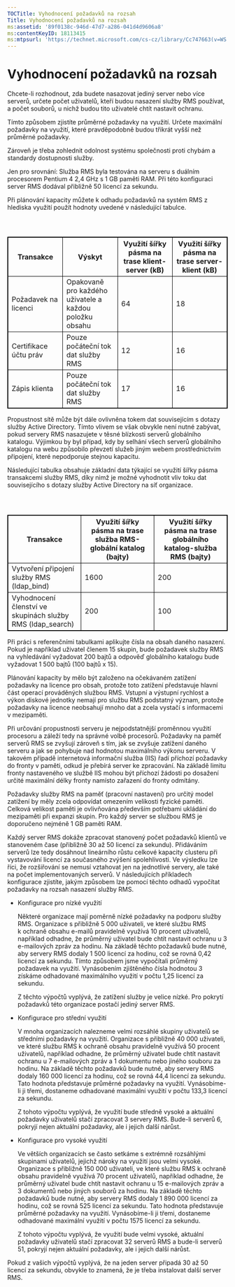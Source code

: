 ```yaml
---
TOCTitle: Vyhodnocení požadavků na rozsah
Title: Vyhodnocení požadavků na rozsah
ms:assetid: '89f0138c-946d-47d7-a286-041d4d9606a8'
ms:contentKeyID: 18113415
ms:mtpsurl: 'https://technet.microsoft.com/cs-cz/library/Cc747663(v=WS.10)'
---
```


Vyhodnocení požadavků na rozsah
===============================

Chcete-li rozhodnout, zda budete nasazovat jediný server nebo více serverů, určete počet uživatelů, kteří budou nasazení služby RMS používat, a počet souborů, u nichž budou tito uživatelé chtít nastavit ochranu.

Tímto způsobem zjistíte průměrné požadavky na využití. Určete maximální požadavky na využití, které pravděpodobně budou třikrát vyšší než průměrné požadavky.

Zároveň je třeba zohlednit odolnost systému společnosti proti chybám a standardy dostupnosti služby.

Jen pro srovnání: Služba RMS byla testována na serveru s duálním procesorem Pentium 4 2,4 GHz s 1 GB paměti RAM. Při této konfiguraci server RMS dodával přibližně 50 licencí za sekundu.

Při plánování kapacity můžete k odhadu požadavků na systém RMS z hlediska využití použít hodnoty uvedené v následující tabulce.

###  

 
<table style="border:1px solid black;">
<colgroup>
<col width="25%" />
<col width="25%" />
<col width="25%" />
<col width="25%" />
</colgroup>
<thead>
<tr class="header">
<th style="border:1px solid black;" >Transakce</th>
<th style="border:1px solid black;" >Výskyt</th>
<th style="border:1px solid black;" >Využití šířky pásma na trase klient-server (kB)</th>
<th style="border:1px solid black;" >Využití šířky pásma na trase server-klient (kB)</th>
</tr>
</thead>
<tbody>
<tr class="odd">
<td style="border:1px solid black;">Požadavek na licenci</td>
<td style="border:1px solid black;">Opakovaně pro každého uživatele a každou položku obsahu</td>
<td style="border:1px solid black;">64</td>
<td style="border:1px solid black;">18</td>
</tr>
<tr class="even">
<td style="border:1px solid black;">Certifikace účtu práv</td>
<td style="border:1px solid black;">Pouze počáteční tok dat služby RMS</td>
<td style="border:1px solid black;">12</td>
<td style="border:1px solid black;">16</td>
</tr>
<tr class="odd">
<td style="border:1px solid black;">Zápis klienta</td>
<td style="border:1px solid black;">Pouze počáteční tok dat služby RMS</td>
<td style="border:1px solid black;">17</td>
<td style="border:1px solid black;">16</td>
</tr>
</tbody>
</table>
  
Propustnost sítě může být dále ovlivněna tokem dat souvisejícím s dotazy služby Active Directory. Tímto vlivem se však obvykle není nutné zabývat, pokud servery RMS nasazujete v těsné blízkosti serverů globálního katalogu. Výjimkou by byl případ, kdy by selhání všech serverů globálního katalogu na webu způsobilo převzetí služeb jiným webem prostřednictvím připojení, které nepodporuje stejnou kapacitu.
  
Následující tabulka obsahuje základní data týkající se využití šířky pásma transakcemi služby RMS, díky nimž je možné vyhodnotit vliv toku dat souvisejícího s dotazy služby Active Directory na síť organizace.
  
###  

 
<table style="border:1px solid black;">
<colgroup>
<col width="33%" />
<col width="33%" />
<col width="33%" />
</colgroup>
<thead>
<tr class="header">
<th style="border:1px solid black;" >Transakce</th>
<th style="border:1px solid black;" >Využití šířky pásma na trase služba RMS-globální katalog (bajty)</th>
<th style="border:1px solid black;" >Využití šířky pásma na trase globálního katalog-služba RMS (bajty)</th>
</tr>
</thead>
<tbody>
<tr class="odd">
<td style="border:1px solid black;">Vytvoření připojení služby RMS (ldap_bind)</td>
<td style="border:1px solid black;">1600</td>
<td style="border:1px solid black;">200</td>
</tr>
<tr class="even">
<td style="border:1px solid black;">Vyhodnocení členství ve skupinách služby RMS (ldap_search)</td>
<td style="border:1px solid black;">200</td>
<td style="border:1px solid black;">100</td>
</tr>
</tbody>
</table>
  
Při práci s referenčními tabulkami aplikujte čísla na obsah daného nasazení. Pokud je například uživatel členem 15 skupin, bude požadavek služby RMS na vyhledávání vyžadovat 200 bajtů a odpověď globálního katalogu bude vyžadovat 1 500 bajtů (100 bajtů x 15).
  
Plánování kapacity by mělo být založeno na očekávaném zatížení požadavky na licence pro obsah, protože toto zatížení představuje hlavní část operací prováděných službou RMS. Vstupní a výstupní rychlost a výkon diskové jednotky nemají pro službu RMS podstatný význam, protože požadavky na licence neobsahují mnoho dat a zcela vystačí s informacemi v mezipaměti.
  
Při určování propustnosti serveru je nejpodstatnější proměnnou využití procesoru a záleží tedy na správné volbě procesorů. Požadavky na paměť serverů RMS se zvyšují zároveň s tím, jak se zvyšuje zatížení daného serveru a jak se pohybuje nad hodnotou maximálního výkonu serveru. V takovém případě internetová informační služba (IIS) řadí příchozí požadavky do fronty v paměti, odkud je přebírá server ke zpracování. Na základě limitu fronty nastaveného ve službě IIS mohou být příchozí žádosti po dosažení určité maximální délky fronty namísto zařazení do fronty odmítány.
  
Požadavky služby RMS na paměť (pracovní nastavení) pro určitý model zatížení by měly zcela odpovídat omezením velikosti fyzické paměti. Celková velikost paměti je ovlivňována především potřebami ukládání do mezipaměti při expanzi skupin. Pro každý server se službou RMS je doporučeno nejméně 1 GB paměti RAM.
  
Každý server RMS dokáže zpracovat stanovený počet požadavků klientů ve stanoveném čase (přibližně 30 až 50 licencí za sekundu). Přidáváním serverů lze tedy dosáhnout lineárního růstu celkové kapacity clusteru při vystavování licencí za současného zvýšení spolehlivosti. Ve výsledku lze říci, že rozšiřování se nemusí vztahovat jen na jednotlivé servery, ale také na počet implementovaných serverů. V následujících příkladech konfigurace zjistíte, jakým způsobem lze pomocí těchto odhadů vypočítat požadavky na rozsah nasazení služby RMS.
  
-   Konfigurace pro nízké využití  

    Některé organizace mají poměrně nízké požadavky na podporu služby RMS. Organizace s přibližně 5 000 uživateli, ve které službu RMS k ochraně obsahu e-mailů pravidelně využívá 10 procent uživatelů, například odhadne, že průměrný uživatel bude chtít nastavit ochranu u 3 e-mailových zpráv za hodinu. Na základě těchto požadavků bude nutné, aby servery RMS dodaly 1 500 licencí za hodinu, což se rovná 0,42 licencí za sekundu. Tímto způsobem jsme vypočítali průměrný požadavek na využití. Vynásobením zjištěného čísla hodnotou 3 získáme odhadované maximálního využití v počtu 1,25 licencí za sekundu. 
     
    Z těchto výpočtů vyplývá, že zatížení služby je velice nízké. Pro pokrytí požadavků této organizace postačí jediný server RMS. 
     
-   Konfigurace pro střední využití  

    V mnoha organizacích nalezneme velmi rozsáhlé skupiny uživatelů se středními požadavky na využití. Organizace s přibližně 40 000 uživateli, ve které službu RMS k ochraně obsahu pravidelně využívá 50 procent uživatelů, například odhadne, že průměrný uživatel bude chtít nastavit ochranu u 7 e-mailových zpráv a 1 dokumentu nebo jiného souboru za hodinu. Na základě těchto požadavků bude nutné, aby servery RMS dodaly 160 000 licencí za hodinu, což se rovná 44,4 licencí za sekundu. Tato hodnota představuje průměrné požadavky na využití. Vynásobíme-li ji třemi, dostaneme odhadované maximální využití v počtu 133,3 licencí za sekundu.  

    Z tohoto výpočtu vyplývá, že využití bude středně vysoké a aktuální požadavky uživatelů stačí zpracovat 3 servery RMS. Bude-li serverů 6, pokryjí nejen aktuální požadavky, ale i jejich další nárůst.  

-   Konfigurace pro vysoké využití  

    Ve větších organizacích se často setkáme s extrémně rozsáhlými skupinami uživatelů, jejichž nároky na využití jsou velmi vysoké. Organizace s přibližně 150 000 uživateli, ve které službu RMS k ochraně obsahu pravidelně využívá 70 procent uživatelů, například odhadne, že průměrný uživatel bude chtít nastavit ochranu u 15 e-mailových zpráv a 3 dokumentů nebo jiných souborů za hodinu. Na základě těchto požadavků bude nutné, aby servery RMS dodaly 1 890 000 licencí za hodinu, což se rovná 525 licencí za sekundu. Tato hodnota představuje průměrné požadavky na využití. Vynásobíme-li ji třemi, dostaneme odhadované maximální využití v počtu 1575 licencí za sekundu. 

    Z tohoto výpočtu vyplývá, že využití bude velmi vysoké, aktuální požadavky uživatelů stačí zpracovat 32 serverů RMS a bude-li serverů 51, pokryjí nejen aktuální požadavky, ale i jejich další nárůst.
  
Pokud z vašich výpočtů vyplývá, že na jeden server připadá 30 až 50 licencí za sekundu, obvykle to znamená, že je třeba instalovat další server RMS.
